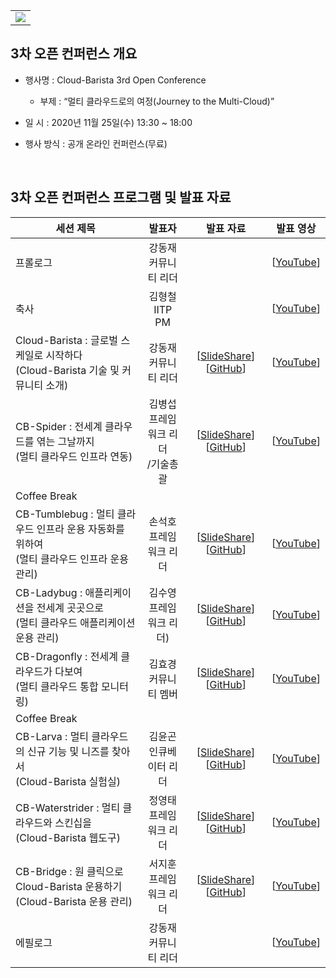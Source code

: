 <p align="center">
<table width="760" id="Table_01" border="0" cellspacing="0" cellpadding="0">
	<tbody><tr>
		<td>
			<img src="https://cloud-barista.github.io/assets/img/blog/3rd-conference/promotion-header_only.jpg" border="0"></td>
	</tr>
    </tbody>
</table>
</p>

## 3차 오픈 컨퍼런스 개요
* 행사명 : Cloud-Barista 3rd Open Conference<BR>
  * 부제 : “멀티 클라우드로의 여정(Journey to the Multi-Cloud)”

* 일   시 : 2020년 11월 25일(수) 13:30 ~ 18:00

* 행사 방식 : 공개 온라인 컨퍼런스(무료)

<BR>

## 3차 오픈 컨퍼런스 프로그램 및 발표 자료

| 세션 제목 | 발표자 | 발표 자료 | 발표 영상 |
| ------------------------------ | :--------------: | :----------------: | :--------------------: |
| 프롤로그 | 강동재<BR>커뮤니티 리더 |  | [[YouTube](https://youtu.be/gRetdqPgp88)] |
| 축사 | 김형철<BR>IITP PM |  | [[YouTube](https://youtu.be/AypSNUUDCLk)] |
| Cloud-Barista : 글로벌 스케일로 시작하다<BR>(Cloud-Barista 기술 및 커뮤니티 소개) | 강동재<BR>커뮤니티 리더 | [[SlideShare](https://url.kr/dwzU8u)] [[GitHub](https://github.com/innodreamer/docs/blob/master/openseminar/v0.3.0-espresso/ppt_files/Cloud-Barsita_3rd_conference_01_Cloud-Barista%20Technology%20and%20Open%20Source%20Community.pdf)] | [[YouTube](https://youtu.be/7nKbqly28ek)] |
| CB-Spider : 전세계 클라우드를 엮는 그날까지<BR>(멀티 클라우드 인프라 연동) | 김병섭<BR>프레임워크 리더<BR>/기술총괄 | [[SlideShare](https://url.kr/T3bJsm)] [[GitHub](https://github.com/innodreamer/docs/blob/master/openseminar/v0.3.0-espresso/ppt_files/Cloud-Barsita_3rd_conference_02_CB-Spider_Multi-Cloud%20Infrastructure%20Federation.pdf)] | [[YouTube](https://youtu.be/wr3boYDOco4)] | 
| Coffee Break |||
| CB-Tumblebug : 멀티 클라우드 인프라 운용 자동화를 위하여<BR>(멀티 클라우드 인프라 운용 관리) | 손석호<BR>프레임워크 리더 | [[SlideShare](https://url.kr/XLqf9B)] [[GitHub](https://github.com/innodreamer/docs/blob/master/openseminar/v0.3.0-espresso/ppt_files/Cloud-Barsita_3rd_conference_03_CB-Tumblebug_Multi-Cloud%20Infrastructure%20Service%20Management.pdf)] | [[YouTube](https://youtu.be/ah4rL8PLLCw)] |
| CB-Ladybug : 애플리케이션을 전세계 곳곳으로<BR>(멀티 클라우드 애플리케이션 운용 관리) | 김수영<BR>프레임워크 리더) | [[SlideShare](https://url.kr/wTELja)] [[GitHub](https://github.com/innodreamer/docs/blob/master/openseminar/v0.3.0-espresso/ppt_files/Cloud-Barsita_3rd_conference_04_CB-Ladybug_Multi-Cloud%20Application%20Service%20Management.pdf)] | [[YouTube](https://youtu.be/EHQCF2TEUIA)] |
| CB-Dragonfly : 전세계 클라우드가 다보여<BR>(멀티 클라우드 통합 모니터링) | 김효경<BR>커뮤니티 멤버 | [[SlideShare]()] [[GitHub](https://github.com/innodreamer/docs/blob/master/openseminar/v0.3.0-espresso/ppt_files/Cloud-Barsita_3rd_conference_05_CB-Dragonfly_Multi-Cloud%20Service%20Monitoring.pdf)] | [[YouTube]()] |
| Coffee Break |||
| CB-Larva : 멀티 클라우드의 신규 기능 및 니즈를 찾아서<BR>(Cloud-Barista 실험실) | 김윤곤<BR>인큐베이터 리더 | [[SlideShare](https://url.kr/ZkV4fG)] [[GitHub](https://github.com/innodreamer/docs/blob/master/openseminar/v0.3.0-espresso/ppt_files/Cloud-Barsita_3rd_conference_06_CB-Larva_Cloud-Barista%20Incubator.pdf)] | [[YouTube](https://youtu.be/YRj6TIVRoYg)] |
| CB-Waterstrider : 멀티 클라우드와 스킨십을<BR>(Cloud-Barista 웹도구) | 정영태<BR>프레임워크 리더 | [[SlideShare](https://url.kr/7trgxW)] [[GitHub](https://github.com/innodreamer/docs/blob/master/openseminar/v0.3.0-espresso/ppt_files/Cloud-Barsita_3rd_conference_07_CB-Waterstrider_Cloud-Barista%20Open%20Interfaces%20and%20Tools.pdf)] | [[YouTube](https://youtu.be/gzE9-WkCiDA)] |
| CB-Bridge : 원 클릭으로 Cloud-Barista 운용하기<BR>(Cloud-Barista 운용 관리) | 서지훈<BR>프레임워크 리더 | [[SlideShare](https://url.kr/1jnHeG)] [[GitHub](https://github.com/innodreamer/docs/blob/master/openseminar/v0.3.0-espresso/ppt_files/Cloud-Barsita_3rd_conference_08_CB-Bridge_Cloud-Barista%20Operation%20and%20Management.pdf)] | [[YouTube](https://youtu.be/The18DVUUMM)] |
| 에필로그 | 강동재<BR>커뮤니티 리더 |  | [[YouTube](https://youtu.be/X36Bn1QM7zo)] |
<BR>
